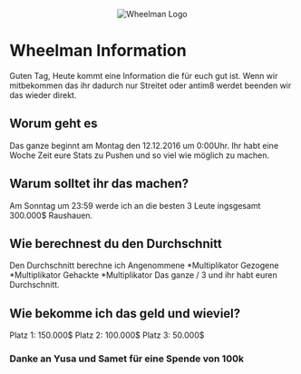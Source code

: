 <p align="center">
  <img src="http://cp.rpg-city.de/images/userUpload/fraktion/18.png?d=08102016" alt="Wheelman Logo"/>
</p>

# Wheelman Information 

Guten Tag,
Heute kommt eine Information die für euch gut ist.
Wenn wir mitbekommen das ihr dadurch nur Streitet oder antim8 werdet beenden wir das wieder direkt.

## Worum geht es

Das ganze beginnt am Montag den 12.12.2016 um 0:00Uhr.
Ihr habt eine Woche Zeit eure Stats zu Pushen und so viel wie möglich zu machen.

## Warum solltet ihr das machen?
Am Sonntag um 23:59 werde ich an die besten 3 Leute ingsgesamt 300.000$ Raushauen.

## Wie berechnest du den Durchschnitt

Den Durchschnitt berechne ich 
Angenommene *Multiplikator
Gezogene *Multiplikator
Gehackte *Multiplikator
Das ganze / 3 und ihr habt euren Durchschnitt. 

## Wie bekomme ich das geld und wieviel?

Platz 1: 150.000$
Platz 2: 100.000$
Platz 3: 50.000$

### Danke an Yusa und Samet für eine Spende von 100k
